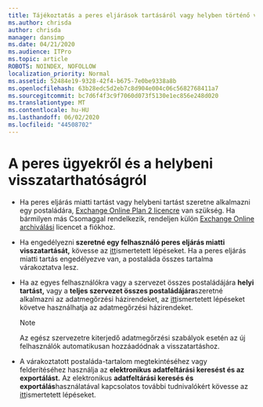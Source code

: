 ```yaml
---
title: Tájékoztatás a peres eljárások tartásáról vagy helyben történő visszatartásról
ms.author: chrisda
author: chrisda
manager: dansimp
ms.date: 04/21/2020
ms.audience: ITPro
ms.topic: article
ROBOTS: NOINDEX, NOFOLLOW
localization_priority: Normal
ms.assetid: 52484e19-9328-42f4-b675-7e0be9338a8b
ms.openlocfilehash: 63b28edc5d2eb7c8d904e004c06c5682768411a7
ms.sourcegitcommit: bc7d6f4f3c9f7060d073f5130e1ec856e248d020
ms.translationtype: MT
ms.contentlocale: hu-HU
ms.lasthandoff: 06/02/2020
ms.locfileid: "44508702"
---
```

# <a name="about-litigation-holds-and-in-place-holds"></a>A peres ügyekről és a helybeni visszatarthatóságról

- Ha peres eljárás miatti tartást vagy helybeni tartást szeretne alkalmazni egy postaládára, [Exchange Online Plan 2 licencre](https://docs.microsoft.com/office365/servicedescriptions/office-365-platform-service-description/office-365-plan-options) van szükség. Ha bármilyen más Csomaggal rendelkezik, rendeljen külön [Exchange Online archiválási](https://docs.microsoft.com/office365/servicedescriptions/exchange-online-archiving-service-description/exchange-online-archiving-service-description) licencet a fiókhoz. 
    
- Ha engedélyezni **szeretné egy felhasználó peres eljárás miatti visszatartását,** kövesse az [itt](https://docs.microsoft.com/office365/SecurityCompliance/place-a-mailbox-on-litigation-hold)ismertetett lépéseket. Ha a peres eljárás miatti tartás engedélyezve van, a postaláda összes tartalma várakoztatva lesz.
    
- Ha az egyes felhasználókra vagy a szervezet összes postaládájára **helyi tartást,** vagy a **teljes szervezet összes postaládájára**szeretné alkalmazni az adatmegőrzési házirendeket, az [itt]( https://docs.microsoft.com/microsoft-365/compliance/retention-policies)ismertetett lépéseket követve használhatja az adatmegőrzési házirendeket.
    
    > [!NOTE]
    > Az egész szervezetre kiterjedő adatmegőrzési szabályok esetén az új felhasználók automatikusan hozzáadódnak a visszatartáshoz. 
  
- A várakoztatott postaláda-tartalom megtekintéséhez vagy felderítéséhez használja az **elektronikus adatfeltárási keresést és az exportálást.** Az elektronikus **adatfeltárási keresés és exportálás**használatával kapcsolatos további tudnivalókért kövesse az [itt](https://docs.microsoft.com/microsoft-365/compliance/export-search-results)ismertetett lépéseket.
    

